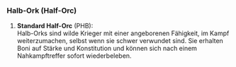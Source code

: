 
### **Halb-Ork (Half-Orc)**

1. **Standard Half-Orc** (PHB):  
   Halb-Orks sind wilde Krieger mit einer angeborenen Fähigkeit, im Kampf weiterzumachen, selbst wenn sie schwer verwundet sind. Sie erhalten Boni auf Stärke und Konstitution und können sich nach einem Nahkampftreffer sofort wiederbeleben.